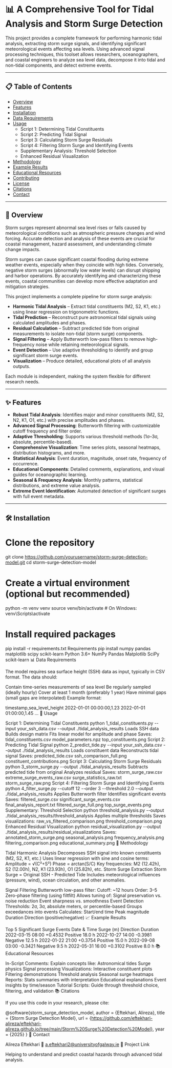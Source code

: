 # 📊 A Comprehensive Tool for Tidal Analysis and Storm Surge Detection

This project provides a complete framework for performing harmonic tidal analysis, extracting storm surge signals, and identifying significant meteorological events affecting sea levels. Using advanced signal processing techniques, this toolset allows researchers, oceanographers, and coastal engineers to analyze sea level data, decompose it into tidal and non-tidal components, and detect extreme events.

---

## 📋 Table of Contents

- [Overview](#-overview)
- [Features](#-features)
- [Installation](#️-installation)
- [Data Requirements](#-data-requirements)
- [Usage](#-usage)
  - Script 1: Determining Tidal Constituents
  - Script 2: Predicting Tidal Signal
  - Script 3: Calculating Storm Surge Residuals
  - Script 4: Filtering Storm Surge and Identifying Events
  - Supplementary Analysis: Threshold Selection
  - Enhanced Residual Visualization
- [Methodology](#-methodology)
- [Example Results](#-example-results)
- [Educational Resources](#-educational-resources)
- [Contributing](#contributing)
- [License](#license)
- [Citations](#-citations)
- [Contact](#-contact)

---

## 🌊 Overview

Storm surges represent abnormal sea level rises or falls caused by meteorological conditions such as atmospheric pressure changes and wind forcing. Accurate detection and analysis of these events are crucial for coastal management, hazard assessment, and understanding climate change impacts.

Storm surges can cause significant coastal flooding during extreme weather events, especially when they coincide with high tides. Conversely, negative storm surges (abnormally low water levels) can disrupt shipping and harbor operations. By accurately identifying and characterizing these events, coastal communities can develop more effective adaptation and mitigation strategies.

This project implements a complete pipeline for storm surge analysis:

- **Harmonic Tidal Analysis** – Extract tidal constituents (M2, S2, K1, etc.) using linear regression on trigonometric functions.
- **Tidal Prediction** – Reconstruct pure astronomical tidal signals using calculated amplitudes and phases.
- **Residual Calculation** – Subtract predicted tide from original measurements to isolate non-tidal (storm surge) components.
- **Signal Filtering** – Apply Butterworth low-pass filters to remove high-frequency noise while retaining meteorological signals.
- **Event Detection** – Use adaptive thresholding to identify and group significant storm surge events.
- **Visualization** – Produce detailed, educational plots of all analysis outputs.

Each module is independent, making the system flexible for different research needs.

---

## ✨ Features

- **Robust Tidal Analysis**: Identifies major and minor constituents (M2, S2, N2, K1, O1, etc.) with precise amplitudes and phases.
- **Advanced Signal Processing**: Butterworth filtering with customizable cutoff frequency and filter order.
- **Adaptive Thresholding**: Supports various threshold methods (1σ–3σ, absolute, percentile-based).
- **Comprehensive Visualization**: Time series plots, seasonal heatmaps, distribution histograms, and more.
- **Statistical Analysis**: Event duration, magnitude, onset rate, frequency of occurrence.
- **Educational Components**: Detailed comments, explanations, and visual guides for oceanographic learning.
- **Seasonal & Frequency Analysis**: Monthly patterns, statistical distributions, and extreme value analysis.
- **Extreme Event Identification**: Automated detection of significant surges with full event metadata.

---

## 🛠️ Installation


# Clone the repository
git clone https://github.com/yourusername/storm-surge-detection-model.git
cd storm-surge-detection-model

# Create a virtual environment (optional but recommended)
python -m venv venv
source venv/bin/activate  # On Windows: venv\Scripts\activate

# Install required packages
pip install -r requirements.txt
Requirements
pip install numpy pandas matplotlib scipy scikit-learn
Python 3.6+
NumPy
Pandas
Matplotlib
SciPy
scikit-learn
📊 Data Requirements

The model requires sea surface height (SSH) data as input, typically in CSV format. The data should:

Contain time-series measurements of sea level
Be regularly sampled (ideally hourly)
Cover at least 1 month (preferably 1 year)
Have minimal gaps (small gaps are interpolated)
Example format:

timestamp,sea_level_height
2022-01-01 00:00:00,1.23
2022-01-01 01:00:00,1.45
...
📝 Usage

Script 1: Determining Tidal Constituents
python 1_tidal_constituents.py --input your_ssh_data.csv --output ./tidal_analysis_results
Loads SSH data
Builds design matrix
Fits linear model for amplitude and phase
Saves:
tidal_constituents.csv
model_parameters.npz
top_constituents.png
Script 2: Predicting Tidal Signal
python 2_predict_tide.py --input your_ssh_data.csv --output ./tidal_analysis_results
Loads constituent data
Reconstructs tidal signal
Saves:
predicted_tide.csv
ssh_comparison_full.png
constituent_contributions.png
Script 3: Calculating Storm Surge Residuals
python 3_storm_surge.py --output ./tidal_analysis_results
Subtracts predicted tide from original
Analyzes residual
Saves:
storm_surge_raw.csv
extreme_surge_events_raw.csv
surge_statistics_raw.txt
storm_surge_raw.png
Script 4: Filtering Storm Surge and Identifying Events
python 4_filter_surge.py --cutoff 12 --order 3 --threshold 2.0 --output ./tidal_analysis_results
Applies Butterworth filter
Identifies significant events
Saves:
filtered_surge.csv
significant_surge_events.csv
final_analysis_report.txt
filtered_surge_full.png
top_surge_events.png
Supplementary: Threshold Selection
python threshold_analysis.py --output ./tidal_analysis_results/threshold_analysis
Applies multiple thresholds
Saves visualizations:
raw_vs_filtered_comparison.png
threshold_comparison.png
Enhanced Residual Visualization
python residual_visualization.py --output ./tidal_analysis_results/residual_visualizations
Saves:
annotated_storm_surge.png
seasonal_analysis.png
frequency_analysis.png
filtering_comparison.png
educational_summary.png
🔬 Methodology

Tidal Harmonic Analysis
Decomposes SSH signal into known constituents (M2, S2, K1, etc.)
Uses linear regression with sine and cosine terms:
Amplitude = √(C²+S²)
Phase = arctan(S/C)
Key frequencies:
M2 (12.42h), S2 (12.00h), N2, K1 (23.93h), O1 (25.82h), etc.
Storm Surge Extraction
Storm Surge = Original SSH - Predicted Tide
Includes meteorological influences (pressure, wind), ocean circulation, and other anomalies.

Signal Filtering
Butterworth low-pass filter:
Cutoff: ~12 hours
Order: 3–5
Zero-phase filtering (using filtfilt)
Allows tuning of:
Signal preservation vs. noise reduction
Event sharpness vs. smoothness
Event Detection
Thresholds: 2σ, 3σ, absolute meters, or percentile-based
Groups exceedances into events
Calculates:
Start/end time
Peak magnitude
Duration
Direction (positive/negative)
📈 Example Results

Top 5 Significant Surge Events
Date & Time	Surge (m)	Direction	Duration
2022-03-15 08:00	+0.4532	Positive	18.0 h
2022-10-27 14:00	-0.3981	Negative	12.5 h
2022-01-22 21:00	+0.3754	Positive	15.0 h
2022-09-08 03:00	-0.3421	Negative	9.5 h
2022-05-31 16:00	+0.3102	Positive	8.0 h
📚 Educational Resources

In-Script Comments: Explain concepts like:
Astronomical tides
Surge physics
Signal processing
Visualizations:
Interactive constituent plots
Filtering demonstrations
Threshold analysis
Seasonal surge heatmaps
Reports:
Stats summaries with interpretation
Educational explanations
Event insights by time/season
Tutorial Scripts:
Guide through threshold choice, filtering, and validation
📚 Citations

If you use this code in your research, please cite:

@software{storm_surge_detection_model,
  author = {Eftekhari, Alireza},
  title = {Storm Surge Detection Model},
  url = {https://github.com/eftekhari-alireza/eftekhari-alireza.github.io/tree/main/Storm%20Surge%20Detection%20Model},
  year = {2025}
}
📧 Contact

Alireza Eftekhari
📨 a.eftekhari2@universityofgalway.ie
🔗 Project Link

Helping to understand and predict coastal hazards through advanced tidal analysis.
